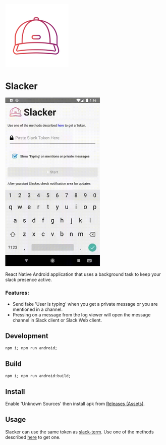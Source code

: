 <img src="icon.png" alt="logo" width="200"/>


Slacker
=======

<img src="screen.gif" alt="logo" width="300"/>

React Native Android application that uses a background task to keep your slack presence active.

### Features:
- Send fake 'User is typing' when you get a private message or you are mentioned in a channel.
- Pressing on a message from the log viewer will open the message channel in Slack client or Slack Web client.

## Development

```
npm i; npm run android;
```
## Build

```
npm i; npm run android:build;
```
## Install

Enable 'Unknown Sources' then install apk from [Releases (Assets)](https://github.com/sonictruth/slacker/releases).
## Usage

Slacker can use the same token as [slack-term](https://github.com/erroneousboat/slack-term).
Use one of the methods described [here](https://github.com/erroneousboat/slack-term/wiki#running-slack-term-without-legacy-tokens) to get  one.
